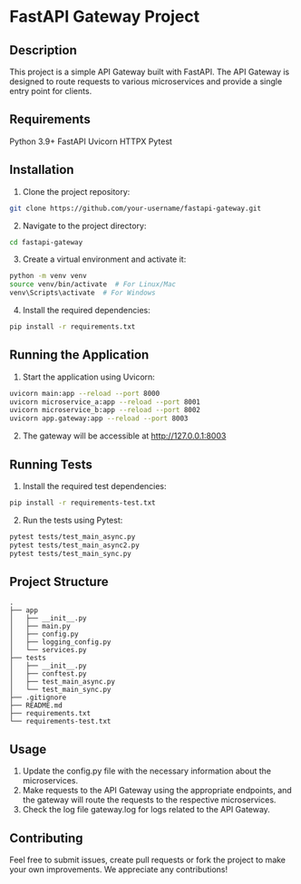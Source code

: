 # FastAPI Gateway Project

## Description
This project is a simple API Gateway built with FastAPI. The API Gateway is designed to route requests to various microservices and provide a single entry point for clients.

## Requirements
Python 3.9+
FastAPI
Uvicorn
HTTPX
Pytest

## Installation
1. Clone the project repository:
```bash
git clone https://github.com/your-username/fastapi-gateway.git
```

2. Navigate to the project directory:
```bash
cd fastapi-gateway
```

3. Create a virtual environment and activate it:
```bash
python -m venv venv
source venv/bin/activate  # For Linux/Mac
venv\Scripts\activate  # For Windows
```

4. Install the required dependencies:
```bash
pip install -r requirements.txt
```

## Running the Application
1. Start the application using Uvicorn:
```bash
uvicorn main:app --reload --port 8000
uvicorn microservice_a:app --reload --port 8001
uvicorn microservice_b:app --reload --port 8002
uvicorn app.gateway:app --reload --port 8003
```
2. The gateway will be accessible at http://127.0.0.1:8003 

## Running Tests
1. Install the required test dependencies:
```bash
pip install -r requirements-test.txt
```

2. Run the tests using Pytest:
```bash
pytest tests/test_main_async.py
pytest tests/test_main_async2.py
pytest tests/test_main_sync.py
```

## Project Structure
```
.
├── app
│   ├── __init__.py
│   ├── main.py
│   ├── config.py
│   ├── logging_config.py
│   └── services.py
├── tests
│   ├── __init__.py
│   ├── conftest.py
│   ├── test_main_async.py
│   └── test_main_sync.py
├── .gitignore
├── README.md
├── requirements.txt
└── requirements-test.txt
```
## Usage
1. Update the config.py file with the necessary information about the microservices.
2. Make requests to the API Gateway using the appropriate endpoints, and the gateway will route the requests to the respective microservices.
3. Check the log file gateway.log for logs related to the API Gateway.

## Contributing
Feel free to submit issues, create pull requests or fork the project to make your own improvements. We appreciate any contributions!

